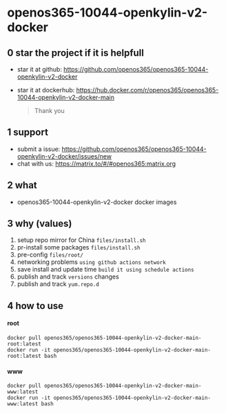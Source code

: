 # openos365-10044-openkylin-v2-docker

## 0 star the project if it is helpfull

* star it at github: https://github.com/openos365/openos365-10044-openkylin-v2-docker
* star it at dockerhub: https://hub.docker.com/r/openos365/openos365-10044-openkylin-v2-docker-main

  > Thank you

## 1 support

* submit a issue: https://github.com/openos365/openos365-10044-openkylin-v2-docker/issues/new
* chat with us: https://matrix.to/#/#openos365:matrix.org

## 2 what

* openos365-10044-openkylin-v2-docker docker images
  
## 3 why (values)

1. setup repo mirror for China `files/install.sh`
1. pr-install some packages `files/install.sh`
1. pre-config `files/root/`
1. networking problems `using github actions network`
1. save install and update time `build it using schedule actions`
1. publish and track `versions` changes
1. publish and track `yum.repo.d`

## 4 how to use

#### root
```
docker pull openos365/openos365-10044-openkylin-v2-docker-main-root:latest
docker run -it openos365/openos365-10044-openkylin-v2-docker-main-root:latest bash
```
#### www

```
docker pull openos365/openos365-10044-openkylin-v2-docker-main-www:latest
docker run -it openos365/openos365-10044-openkylin-v2-docker-main-www:latest bash
```
